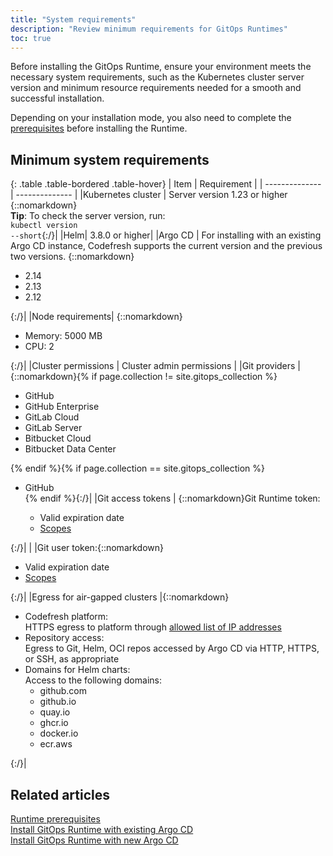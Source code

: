 ```yaml
---
title: "System requirements"
description: "Review minimum requirements for GitOps Runtimes"
toc: true
---
```


Before installing the GitOps Runtime, ensure your environment meets the necessary system requirements, such as the Kubernetes cluster server version and minimum resource requirements needed for a smooth and successful installation. 

Depending on your installation mode, you also need to complete the [prerequisites]({{site.baseurl}}/docs/installation/gitops/runtime-prerequisites/) before installing the Runtime.

## Minimum system requirements

{: .table .table-bordered .table-hover}
| Item                     | Requirement            |
| --------------         | --------------           |
|Kubernetes cluster      | Server version 1.23 or higher {::nomarkdown}<br><b>Tip</b>: To check the server version, run:<br> <code class="highlighter-rouge">kubectl version --short</code>{:/}|
|Helm| 3.8.0 or higher|
|Argo CD | For installing with an existing Argo CD instance, Codefresh supports the current version and the previous two versions. {::nomarkdown}<ul><li>2.14</li><li>2.13</li><li>2.12</li></ul>{:/}|
|Node requirements| {::nomarkdown}<ul><li>Memory: 5000 MB</li><li>CPU: 2</li></ul>{:/}|
|Cluster permissions | Cluster admin permissions |
|Git providers    |{::nomarkdown}{% if page.collection != site.gitops_collection %}<ul><li>GitHub</li><li>GitHub Enterprise</li><li>GitLab Cloud</li><li>GitLab Server</li><li>Bitbucket Cloud</li><li>Bitbucket Data Center</li></ul>{% endif %}{% if page.collection == site.gitops_collection %}<ul><li>GitHub</li>{% endif %}{:/}|
|Git access tokens    | {::nomarkdown}Git Runtime token:<ul><li>Valid expiration date</li><li><a href="https://codefresh.io/docs/docs/security/git-tokens/#git-runtime-token-scopes">Scopes</a> </li></ul></ul>{:/}|
| |Git user token:{::nomarkdown}<ul><li>Valid expiration date</li><li><a href="https://codefresh.io/docs/docs/security/git-tokens/#git-user-access-token-scopes">Scopes</a> </li></ul>{:/}|
|Egress for air-gapped clusters |{::nomarkdown}<ul><li>Codefresh platform:<br>HTTPS egress to platform through <a href="https://codefresh.io/docs/docs/administration/platform-ip-addresses/#platform-ip">allowed list of IP addresses</a></li><li>Repository access:<br>Egress to Git, Helm, OCI repos accessed by Argo CD via HTTP, HTTPS, or SSH, as appropriate</li><li>Domains for Helm charts: <br>Access to the following domains:<br><ul><li>github.com</li><li>github.io</li><li>quay.io</li><li>ghcr.io</li><li>docker.io</li><li>ecr.aws</li></ul></li></ul>{:/}|


## Related articles
[Runtime prerequisites ]({{site.baseurl}}/docs/installation/gitops/runtime-prerequisites/)  
[Install GitOps Runtime with existing Argo CD]({{site.baseurl}}/docs/installation/gitops/runtime-install-with-existing-argo-cd/)  
[Install GitOps Runtime with new Argo CD]({{site.baseurl}}/docs/installation/gitops/runtime-install-with-new-argo-cd/)  
 


